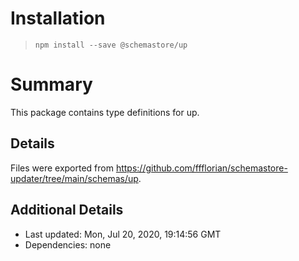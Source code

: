# Installation
> `npm install --save @schemastore/up`

# Summary
This package contains type definitions for up.

## Details
Files were exported from https://github.com/ffflorian/schemastore-updater/tree/main/schemas/up.

## Additional Details
* Last updated: Mon, Jul 20, 2020, 19:14:56 GMT
* Dependencies: none
